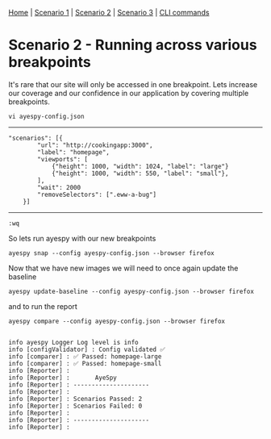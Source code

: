 [Home](README.md) | 
[Scenario 1](scenario1.md) |
[Scenario 2](scenario2.md) |
[Scenario 3](scenario3.md) |
[CLI commands](cli-commands.md) 

# Scenario 2 - Running across various breakpoints

It's rare that our site will only be accessed in one breakpoint. Lets increase our coverage and our confidence in our application by covering multiple breakpoints.

    vi ayespy-config.json

----------------------
    "scenarios": [{
            "url": "http://cookingapp:3000",
            "label": "homepage",
            "viewports": [
                {"height": 1000, "width": 1024, "label": "large"}
                {"height": 1000, "width": 550, "label": "small"},
            ],
            "wait": 2000
            "removeSelectors": [".eww-a-bug"]
        }]

------------
    :wq


So lets run ayespy with our new breakpoints

    ayespy snap --config ayespy-config.json --browser firefox 

Now that we have new images we will need to once again update the baseline

    ayespy update-baseline --config ayespy-config.json --browser firefox


and to run the report

    ayespy compare --config ayespy-config.json --browser firefox


    info ayespy Logger Log level is info
    info [configValidator] : Config validated ✅
    info [comparer] : ✅ Passed: homepage-large
    info [comparer] : ✅ Passed: homepage-small
    info [Reporter] :
    info [Reporter] :       AyeSpy
    info [Reporter] : ---------------------
    info [Reporter] :
    info [Reporter] : Scenarios Passed: 2
    info [Reporter] : Scenarios Failed: 0
    info [Reporter] :
    info [Reporter] : ---------------------
    info [Reporter] :
